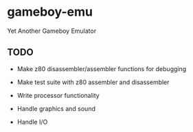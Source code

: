 gameboy-emu
===========

Yet Another Gameboy Emulator

## TODO

* Make z80 disassembler/assembler functions for debugging

* Make test suite with z80 assembler and disassembler

* Write processor functionality

* Handle graphics and sound

* Handle I/O
